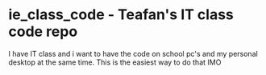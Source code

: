 # ie_class_code - Teafan's IT class code repo

I have IT class and i want to have the code on school pc's and my personal desktop at the same time.
This is the easiest way to do that IMO 
